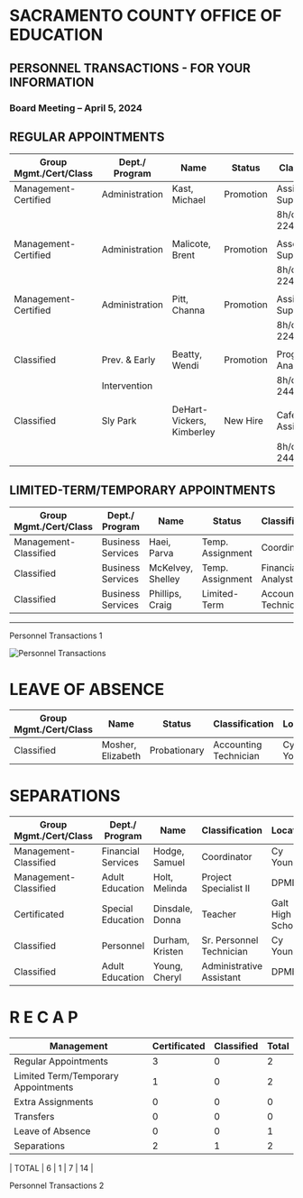 <!-- Page 1 -->
# SACRAMENTO COUNTY OFFICE OF EDUCATION  
## PERSONNEL TRANSACTIONS - FOR YOUR INFORMATION  
### Board Meeting – April 5, 2024  

## REGULAR APPOINTMENTS  

| Group Mgmt./Cert/Class | Dept./ Program | Name               | Status     | Classification                     | Location | Effective Date | Salary Placement |
|------------------------|----------------|--------------------|------------|-----------------------------------|----------|----------------|------------------|
| Management- Certified   | Administration  | Kast, Michael       | Promotion   | Assistant Superintendent           | DP MEC   | 03/01/24       | MT-03            |
|                        |                |                    |            | 8h/d 5d/w 224/dy                  |          |                | PC# 240089       |
|                        |                |                    |            |                                   |          |                |                  |
| Management- Certified   | Administration  | Malicote, Brent     | Promotion   | Associate Superintendent           | DP MEC   | 03/01/24       | MT-05            |
|                        |                |                    |            | 8h/d 5d/w 224/dy                  |          |                | PC# 240091       |
|                        |                |                    |            |                                   |          |                |                  |
| Management- Certified   | Administration  | Pitt, Channa        | Promotion   | Assistant Superintendent           | DP MEC   | 03/01/24       | MT-03            |
|                        |                |                    |            | 8h/d 5d/w 224/dy                  |          |                | PC# 000004       |
|                        |                |                    |            |                                   |          |                |                  |
| Classified             | Prev. & Early   | Beatty, Wendi      | Promotion   | Program Analyst                   | DP MEC   | 03/25/24       | CL-36-A          |
|                        | Intervention    |                    |            | 8h/d 5d/w 244/dy                  |          |                | PC# 240066       |
|                        |                |                    |            |                                   |          |                |                  |
| Classified             | Sly Park        | DeHart-Vickers, Kimberley | New Hire | Cafeteria Assistant               | Sly Park | 03/18/24       | CL-11-A          |
|                        |                |                    |            | 8h/d 5d/w 244/dy                  |          |                | PC# 230028       |

## LIMITED-TERM/TEMPORARY APPOINTMENTS  

| Group Mgmt./Cert/Class | Dept./ Program | Name               | Status          | Classification                     | Location | Effective Date/Duration |
|------------------------|----------------|--------------------|------------------|-----------------------------------|----------|-------------------------|
| Management- Classified  | Business Services | Haei, Parva       | Temp. Assignment  | Coordinator                        | Cy Young | 03/19/24-04/29/24       |
| Classified             | Business Services | McKelvey, Shelley  | Temp. Assignment  | Financial Analyst                  | Cy Young | 02/20/24-04/12/24       |
| Classified             | Business Services | Phillips, Craig     | Limited-Term      | Accounting Technician              | Cy Young | 03/15/24-04/12/24       |

---

Personnel Transactions 1
<!-- Page 2 -->
![Personnel Transactions](https://via.placeholder.com/993x768.png?text=Personnel+Transactions)

# LEAVE OF ABSENCE
| Group Mgmt./Cert/Class | Name                | Status       | Classification         | Location | Effective Date/Duration |
|------------------------|---------------------|--------------|-------------------------|----------|--------------------------|
| Classified              | Mosher, Elizabeth    | Probationary | Accounting Technician    | Cy Young | 03/22/24-03/27/24       |

# SEPARATIONS
| Group Mgmt./Cert/Class | Dept./ Program       | Name                | Classification         | Location | Effective Date | Reason for Leaving |
|------------------------|----------------------|---------------------|-------------------------|----------|----------------|---------------------|
| Management-Classified   | Financial Services    | Hodge, Samuel       | Coordinator             | Cy Young | 03/08/24      | Resignation         |
| Management-Classified   | Adult Education       | Holt, Melinda      | Project Specialist II    | DPMEC    | 06/28/24      | Retirement          |
| Certificated           | Special Education     | Dinsdale, Donna     | Teacher                 | Galt High School | 06/05/24 | Retirement          |
| Classified              | Personnel            | Durham, Kristen      | Sr. Personnel Technician | Cy Young | 05/29/24      | Retirement          |
| Classified              | Adult Education       | Young, Cheryl        | Administrative Assistant | DPMEC    | 06/28/24      | Retirement          |

# R E C A P
| Management | Certificated | Classified | Total |
|------------|--------------|------------|-------|
| Regular Appointments          | 3 | 0 | 2 | 5 |
| Limited Term/Temporary Appointments | 1 | 0 | 2 | 3 |
| Extra Assignments             | 0 | 0 | 0 | 0 |
| Transfers                     | 0 | 0 | 0 | 0 |
| Leave of Absence              | 0 | 0 | 1 | 1 |
| Separations                   | 2 | 1 | 2 | 5 |

| TOTAL | 6 | 1 | 7 | 14 |

Personnel Transactions 2
